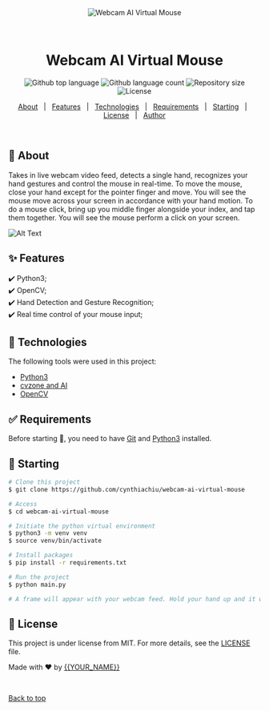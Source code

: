 <div align="center" id="top"> 
  <img src="./.github/app.gif" alt="Webcam AI Virtual Mouse" />

  &#xa0;

  <!-- <a href="https://webcamaivirtualmouse.netlify.app">Demo</a> -->
</div>

<h1 align="center">Webcam AI Virtual Mouse</h1>

<p align="center">
  <img alt="Github top language" src="https://img.shields.io/github/languages/top/cynthiachiu/webcam-ai-virtual-mouse?color=56BEB8">

  <img alt="Github language count" src="https://img.shields.io/github/languages/count/cynthiachiu/webcam-ai-virtual-mouse?color=56BEB8">

  <img alt="Repository size" src="https://img.shields.io/github/repo-size/cynthiachiu/webcam-ai-virtual-mouse?color=56BEB8">

  <img alt="License" src="https://img.shields.io/github/license/cynthiachiu/webcam-ai-virtual-mouse?color=56BEB8">

  <!-- <img alt="Github issues" src="https://img.shields.io/github/issues/cynthiachiu/webcam-ai-virtual-mouse?color=56BEB8" /> -->

  <!-- <img alt="Github forks" src="https://img.shields.io/github/forks/cynthiachiu/webcam-ai-virtual-mouse?color=56BEB8" /> -->

  <!-- <img alt="Github stars" src="https://img.shields.io/github/stars/cynthiachiu/webcam-ai-virtual-mouse?color=56BEB8" /> -->
</p>

<!-- Status -->

<!-- <h4 align="center"> 
	🚧  Webcam Ai Virtual Mouse 🚀 Under construction...  🚧
</h4> 

<hr> -->

<p align="center">
  <a href="#dart-about">About</a> &#xa0; | &#xa0; 
  <a href="#sparkles-features">Features</a> &#xa0; | &#xa0;
  <a href="#rocket-technologies">Technologies</a> &#xa0; | &#xa0;
  <a href="#white_check_mark-requirements">Requirements</a> &#xa0; | &#xa0;
  <a href="#checkered_flag-starting">Starting</a> &#xa0; | &#xa0;
  <a href="#memo-license">License</a> &#xa0; | &#xa0;
  <a href="https://github.com/cynthiachiu" target="_blank">Author</a>
</p>

<br>

## :dart: About ##

Takes in live webcam video feed, detects a single hand, recognizes your hand gestures and control the mouse in real-time. To move the mouse, close your hand except for the pointer finger and move. You will see the mouse move across your screen in accordance with your hand motion. To do a mouse click, bring up you middle finger alongside your index, and tap them together. You will see the mouse perform a click on your screen.

![Alt Text](demo.gif)

## :sparkles: Features ##

:heavy_check_mark: Python3;\
:heavy_check_mark: OpenCV;\
:heavy_check_mark: Hand Detection and Gesture Recognition;\
:heavy_check_mark: Real time control of your mouse input;

## :rocket: Technologies ##

The following tools were used in this project:

- [Python3](https://www.python.org/downloads/)
- [cvzone and AI](https://github.com/cvzone/cvzone)
- [OpenCV](https://pypi.org/project/opencv-python/)

## :white_check_mark: Requirements ##

Before starting :checkered_flag:, you need to have [Git](https://git-scm.com) and [Python3](https://www.python.org/downloads/) installed.

## :checkered_flag: Starting ##

```bash
# Clone this project
$ git clone https://github.com/cynthiachiu/webcam-ai-virtual-mouse

# Access
$ cd webcam-ai-virtual-mouse

# Initiate the python virtual environment
$ python3 -m venv venv
$ source venv/bin/activate

# Install packages
$ pip install -r requirements.txt 

# Run the project
$ python main.py

# A frame will appear with your webcam feed. Hold your hand up and it will recognize you hand gestures and control you mouse in real-time.
```

## :memo: License ##

This project is under license from MIT. For more details, see the [LICENSE](LICENSE.md) file.


Made with :heart: by <a href="https://github.com/cynthiachiu" target="_blank">{{YOUR_NAME}}</a>

&#xa0;

<a href="#top">Back to top</a>
